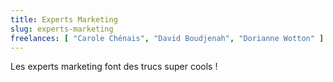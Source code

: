 ```yaml
---
title: Experts Marketing
slug: experts-marketing
freelances: [ "Carole Chénais", "David Boudjenah", "Dorianne Wotton" ]
---
```


Les experts marketing font des trucs super cools !
